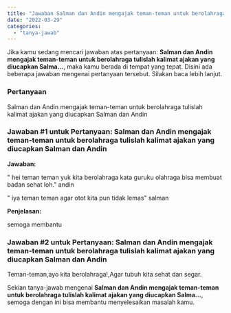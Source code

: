 ```yaml
---
title: "Jawaban Salman dan Andin mengajak teman-teman untuk berolahraga tulislah kalimat ajakan yang diucapkan Salma..."
date: "2022-03-29"
categories: 
  - "tanya-jawab"
---
```


Jika kamu sedang mencari jawaban atas pertanyaan: **Salman dan Andin mengajak teman-teman untuk berolahraga tulislah kalimat ajakan yang diucapkan Salma...**, maka kamu berada di tempat yang tepat. Disini ada beberapa jawaban mengenai pertanyaan tersebut. Silakan baca lebih lanjut.

### Pertanyaan

Salman dan Andin mengajak teman-teman untuk berolahraga tulislah kalimat ajakan yang diucapkan Salman dan Andin​

### Jawaban #1 untuk Pertanyaan: Salman dan Andin mengajak teman-teman untuk berolahraga tulislah kalimat ajakan yang diucapkan Salman dan Andin​

**Jawaban:**

" hei teman teman yuk kita berolahraga kata guruku olahraga bisa membuat badan sehat loh." andin

" iya teman teman agar otot kita pun tidak lemas" salman

**Penjelasan:**

semoga membantu

### Jawaban #2 untuk Pertanyaan: Salman dan Andin mengajak teman-teman untuk berolahraga tulislah kalimat ajakan yang diucapkan Salman dan Andin​

Teman-teman,ayo kita berolahraga!,Agar tubuh kita sehat dan segar.

Sekian tanya-jawab mengenai **Salman dan Andin mengajak teman-teman untuk berolahraga tulislah kalimat ajakan yang diucapkan Salma...**, semoga dengan ini bisa membantu menyelesaikan masalah kamu.
